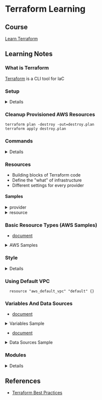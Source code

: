 # Terraform Learning

## Course

[Learn Terraform](https://www.linkedin.com/learning/learning-terraform-2/welcome?u=2138932)

## Learning Notes

### What is Terraform

[Terraform](https://github.com/hashicorp/terraform) is a CLI tool for IaC

### Setup

<details>
  <summary>Details</summary>
  
  1. Download and install from https://www.terraform.io/
  2. Setup system PATH
  3. Create AWS profile and setup locally
  4. Setup provider "aws" in first_code.tf
</details>

### Cleanup Provisioned AWS Resources

    terraform plan -destroy -out=destroy.plan
    terraform apply destroy.plan
    
### Commands

<details>
  <summary>Details</summary>
  
<details>
  <summary>terraform init</summary>
  
  1. After init, a ".terraform" folder will be created in current path
  2. During init, Terraform searches the configuration for both direct and indirect references to providers and attempts
   to load the required plugins.
</details>

<details>
  <summary>terraform apply</summary>
  
  - terraform apply
  1. An execution plan will be generated for review.
  2. Reply 'yes' to execute the plan
  3. Execution sample: "Apply complete! Resources: 1 added, 0 changed, 0 destroyed."
  
  - terraform apply xxx.plan
  1. xxx.plan needs to be generated by "terraform plan" everytime
  
  - terraform apply -auto-approve - no prompt when applying
</details>

<details>
  <summary>terraform plan</summary>
  
  1. Check infrastructure state, compare, show results and resource actions if needed
  2. With -destroy option, it will list down what will be destroyed
  3. With -out option, the plan result will be stored in a binary file afterward,
  e.g. terraform plan -destroy -out=destroy.plan
</details>

<details>
  <summary>terraform show</summary>
  
  - terraform show result.plan - display plan content 
  - terraform show - display all states
  - terraform show -json - display all states info in json format
</details>

<details>
  <summary>terraform state</summary>
  
  1. for local storage (in-memory), it's a local terraform.tfstate file (in json format)
  2. remote storage - for team work and version control maybe
  
  - terraform state list - list all terraform resources
  - terraform state show RESOURCE_NAME - show one resource state
</details>

<details>
  <summary>terraform graph - view infrastructure in a graph</summary>
  
  1. generate a visual representation in DOT format which can be used by GraphViz to generate charts.
  2. copy paste output into an online editor to check chart, e.g. [GraphvizOnline](https://dreampuf.github.io/GraphvizOnline)
</details>

</details>

### Resources

- Building blocks of Terraform code
- Define the "what" of infrastructure
- Different settings for every provider

#### Samples

<details>
  <summary>provider</summary>
  
  ```
    provider "aws" {
      profile = "default"
      region = "ap-southeast-2"
    }
  ```
</details>

<details>
  <summary>resource</summary>
  
  ```
    resource "aws_s3_bucket" "tf_course" {
      bucket = "tf-course-20200830"
      acl    = "private"
    }
  ```
</details>

### Basic Resource Types (AWS Samples)

- [document](https://registry.terraform.io/providers/hashicorp/aws/latest/docs)

<details>
  <summary>AWS Samples</summary>
  
  <details>
    <summary>aws_s3_bucket</summary>
    
    resource "aws_s3_bucket" "terraform_resource_name" {
      bucket = "s3-bucket-unique-name"
      acl    = "private"
      tags = {
        "Terraform" : "true"
      }
      policy = "${file("policy.json")}"
      
      website {
            index_document = "index.html"
            error_document = "error.html"
      }
    }
  </details>
  
  <details>
    <summary>aws_default_vpc</summary>
      
      resource "aws_default_vpc" "default" {
        tags = {
          Name = "Default VPC"
        }
      }
  </details>
  
  <details>
    <summary>aws_security_group</summary>
    
    ...
    
  </details>
  
  <details>
    <summary>aws_instance</summary>
    
    ...
    
  </details>
</details>

### Style

<details>
  <summary>Details</summary>
  
  - Indent two spaces
  - Single meta-arguments first
  - Block meta-arguments last
  - Blank lines for clarity
  - Group single arguments
  - Think about readability
  
</details>

 ### Using Default VPC
 
```
  resource "aws_default_vpc" "default" {}
```

### Variables And Data Sources

- [document](https://www.terraform.io/docs/configuration/variables.html)

<details>
  <summary>Variables Sample</summary>
  
    variable "image_id" {
      type = string
    }
    
    variable "availability_zone_names" {
      type    = list(string)
      default = ["us-west-1a"]
    }
</details>

- [document](https://www.terraform.io/docs/configuration/data-sources.html)

<details>
  <summary>Data Sources Sample</summary>
  
    data "aws_ami" "example" {
      most_recent = true
    
      owners = ["self"]
      tags = {
        Name   = "app-server"
        Tested = "true"
      }
    }
    
    // Dynamic Data
    data "aws_ami" "web" {
      filter {
        name   = "state"
        values = ["available"]
      }
    
      filter {
        name   = "tag:Component"
        values = ["web"]
      }
    
      most_recent = true
    }
</details>
 
 ### Modules
 
 <details>
   <summary>Details</summary>
   
   - [document](https://www.terraform.io/docs/configuration/modules.html)
   - a standard module contains main.tf, variables.tf, outputs.tf and README.md
   - remote modules
   - versioning
   - be carefully with using providers in modules
   - see registry.terraform.io for more modules in community
 </details>

 ## References
 
- [Terraform Best Practices](https://www.terraform-best-practices.com/)